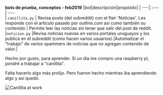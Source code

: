 **bots de prueba, conceptos - feb2019**
|bot|descripción|propósito|
| ---:| :---| :---  
| `canillita.py` | Revisa posts (del subreddit) con el flair 'Noticias'. Les responde con el artículo pasado por *outline.com* así como también su contenido | Permite leer las noticias sin tener que salir del post de reddit.
|`noticion.py`  |Revisa noticias nuevas en varios portales uruguayos y los publica en el subreddit (como hacen varios usuarios).|Automatizar el "trabajo" de varios spammers de noticias que no agregan contenido de valor.|

Hecho por gusto, para aprender. Si un dia me compro una raspberry pi, pondré a trabajar a "canillita".

Falta hacerlo algo más prolijo. Pero fueron hecho mientras iba aprendiendo algo y así quedó.

![Canillita at work](https://i.imgur.com/hM4qtrL.png)
